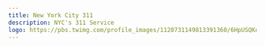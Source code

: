 ```yaml
---
title: New York City 311
description: NYC's 311 Service
logo: https://pbs.twimg.com/profile_images/1120731149813391360/6HpUSQKo.png
---
```

